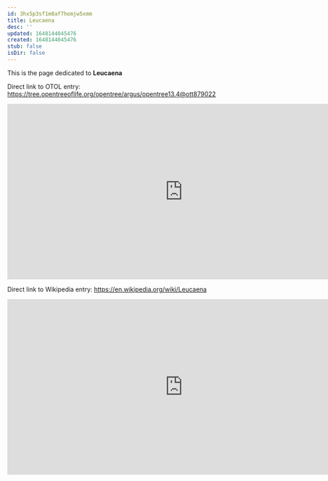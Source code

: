 ```yaml
---
id: 3hx5p3sf1m8af7homjw5xmm
title: Leucaena
desc: ''
updated: 1648144045476
created: 1648144045476
stub: false
isDir: false
---
```

This is the page dedicated to **Leucaena**


Direct link to OTOL entry: https://tree.opentreeoflife.org/opentree/argus/opentree13.4@ott879022



<html>
    <body>
    <iframe src="https://tree.opentreeoflife.org/opentree/argus/opentree13.4@ott879022"
    width="800" height="400" frameborder="0" allowfullscreen> </iframe>
    </body>
</html>
    


Direct link to Wikipedia entry: https://en.wikipedia.org/wiki/Leucaena



<html>
    <body>
    <iframe src="https://en.wikipedia.org/wiki/Leucaena"
    width="800" height="400" frameborder="0" allowfullscreen> </iframe>
    </body>
</html>
    
